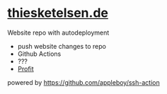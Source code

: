 # [thiesketelsen.de](https://thiesketelsen.de)

Website repo with autodeployment

- push website changes to repo
- Github Actions
- ???
- [Profit](https://thiesketelsen.de)

powered by https://github.com/appleboy/ssh-action
